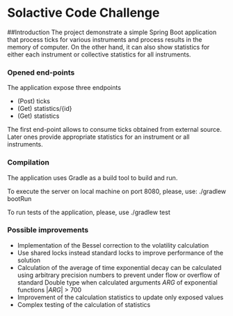 # Solactive Code Challenge

##Introduction
The project demonstrate a simple Spring Boot application that process ticks for various instruments and process results in the memory of computer. On the other hand, it can also show statistics for either each instrument or collective statistics for all instruments.

### Opened end-points
The application expose three endpoints
* (Post) ticks
* (Get) statistics/{id}
* (Get) statistics

The first end-point allows to consume ticks obtained from external source. Later ones provide appropriate statistics for an instrument or all instruments.

### Compilation
The application uses Gradle as a build tool to build and run.

To execute the server on local machine on port 8080, please, use:
./gradlew bootRun

To run tests of the application, please, use
./gradlew test

### Possible improvements
* Implementation of the Bessel correction to the volatility calculation
* Use shared locks instead standard locks to improve performance of the solution
* Calculation of the average of time exponential decay can be calculated using arbitrary precision numbers to prevent under flow or overflow of standard Double type when calculated arguments *ARG* of exponential functions |*ARG*| > 700
* Improvement of the calculation statistics to update only exposed values
* Complex testing of the calculation of statistics